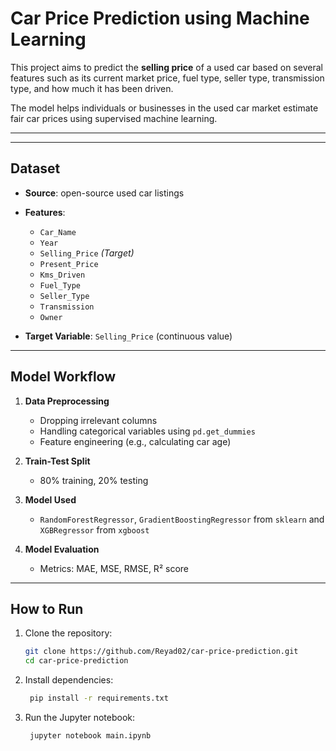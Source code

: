 # Car Price Prediction using Machine Learning

This project aims to predict the **selling price** of a used car based on several features such as its current market price, fuel type, seller type, transmission type, and how much it has been driven.

The model helps individuals or businesses in the used car market estimate fair car prices using supervised machine learning.

---


---

## Dataset

- **Source**: open-source used car listings
- **Features**:
  - `Car_Name`
  - `Year`
  - `Selling_Price` *(Target)*
  - `Present_Price`
  - `Kms_Driven`
  - `Fuel_Type`
  - `Seller_Type`
  - `Transmission`
  - `Owner`

- **Target Variable**: `Selling_Price` (continuous value)

---

## Model Workflow

1. **Data Preprocessing**
   - Dropping irrelevant columns
   - Handling categorical variables using `pd.get_dummies`
   - Feature engineering (e.g., calculating car age)

2. **Train-Test Split**
   - 80% training, 20% testing

3. **Model Used**
   - `RandomForestRegressor`, `GradientBoostingRegressor` from `sklearn` and `XGBRegressor` from `xgboost`

4. **Model Evaluation**
   - Metrics: MAE, MSE, RMSE, R² score

---

## How to Run

1. Clone the repository:
   ```bash
   git clone https://github.com/Reyad02/car-price-prediction.git
   cd car-price-prediction 
   ```
   
2. Install dependencies:
   ```bash
    pip install -r requirements.txt
   ```

3. Run the Jupyter notebook:
   ```bash
    jupyter notebook main.ipynb
   ```

